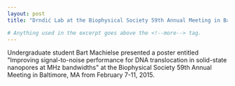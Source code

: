 ```yaml
---
layout: post
title: "Drndić Lab at the Biophysical Society 59th Annual Meeting in Baltimore"

# Anything used in the excerpt goes above the <!--more--> tag.
---
```


Undergraduate student Bart Machielse presented a poster entitled "Improving signal-to-noise performance for DNA translocation in solid-state nanopores at MHz bandwidths" at the Biophysical Society 59th Annual Meeting in Baltimore, MA from February 7-11, 2015.

<!--more-->
